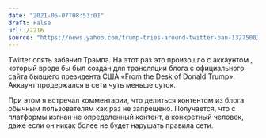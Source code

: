 ```yaml
---
date: "2021-05-07T08:53:01"
draft: False
url: /2216
source: "https://news.yahoo.com/trump-tries-around-twitter-ban-132750033.html?guccounter=1"
---
```


Twitter опять забанил Трампа. На этот раз это произошло с аккаунтом , который вроде бы был создан для трансляции блога с официального сайта бывшего президента США «From the Desk of Donald Trump». Аккаунт продержался в сети чуть меньше суток.

При этом я встречал комментарии, что делиться контентом из блога обычным пользователям как раз не запрещено. Получается, что с платформы изгнан не определенный контент, а конкретный человек, даже если он никак более не будет нарушать правила сети.
